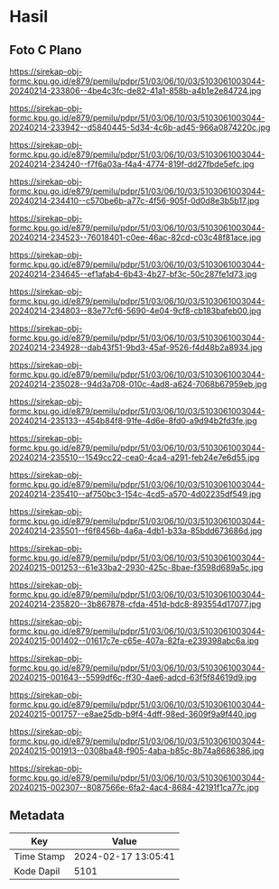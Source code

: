 # Hasil

## Foto C Plano

https://sirekap-obj-formc.kpu.go.id/e879/pemilu/pdpr/51/03/06/10/03/5103061003044-20240214-233806--4be4c3fc-de82-41a1-858b-a4b1e2e84724.jpg

https://sirekap-obj-formc.kpu.go.id/e879/pemilu/pdpr/51/03/06/10/03/5103061003044-20240214-233942--d5840445-5d34-4c6b-ad45-966a0874220c.jpg

https://sirekap-obj-formc.kpu.go.id/e879/pemilu/pdpr/51/03/06/10/03/5103061003044-20240214-234240--f7f6a03a-f4a4-4774-819f-dd27fbde5efc.jpg

https://sirekap-obj-formc.kpu.go.id/e879/pemilu/pdpr/51/03/06/10/03/5103061003044-20240214-234410--c570be6b-a77c-4f56-905f-0d0d8e3b5b17.jpg

https://sirekap-obj-formc.kpu.go.id/e879/pemilu/pdpr/51/03/06/10/03/5103061003044-20240214-234523--76018401-c0ee-46ac-82cd-c03c48f81ace.jpg

https://sirekap-obj-formc.kpu.go.id/e879/pemilu/pdpr/51/03/06/10/03/5103061003044-20240214-234645--ef1afab4-6b43-4b27-bf3c-50c287fe1d73.jpg

https://sirekap-obj-formc.kpu.go.id/e879/pemilu/pdpr/51/03/06/10/03/5103061003044-20240214-234803--83e77cf6-5690-4e04-9cf8-cb183bafeb00.jpg

https://sirekap-obj-formc.kpu.go.id/e879/pemilu/pdpr/51/03/06/10/03/5103061003044-20240214-234928--dab43f51-9bd3-45af-9526-f4d48b2a8934.jpg

https://sirekap-obj-formc.kpu.go.id/e879/pemilu/pdpr/51/03/06/10/03/5103061003044-20240214-235028--94d3a708-010c-4ad8-a624-7068b67959eb.jpg

https://sirekap-obj-formc.kpu.go.id/e879/pemilu/pdpr/51/03/06/10/03/5103061003044-20240214-235133--454b84f8-91fe-4d6e-8fd0-a9d94b2fd3fe.jpg

https://sirekap-obj-formc.kpu.go.id/e879/pemilu/pdpr/51/03/06/10/03/5103061003044-20240214-235510--1549cc22-cea0-4ca4-a291-feb24e7e6d55.jpg

https://sirekap-obj-formc.kpu.go.id/e879/pemilu/pdpr/51/03/06/10/03/5103061003044-20240214-235410--af750bc3-154c-4cd5-a570-4d02235df549.jpg

https://sirekap-obj-formc.kpu.go.id/e879/pemilu/pdpr/51/03/06/10/03/5103061003044-20240214-235501--f6f8456b-4a6a-4db1-b33a-85bdd673686d.jpg

https://sirekap-obj-formc.kpu.go.id/e879/pemilu/pdpr/51/03/06/10/03/5103061003044-20240215-001253--61e33ba2-2930-425c-8bae-f3598d689a5c.jpg

https://sirekap-obj-formc.kpu.go.id/e879/pemilu/pdpr/51/03/06/10/03/5103061003044-20240214-235820--3b867878-cfda-451d-bdc8-893554d17077.jpg

https://sirekap-obj-formc.kpu.go.id/e879/pemilu/pdpr/51/03/06/10/03/5103061003044-20240215-001402--01617c7e-c65e-407a-82fa-e239398abc6a.jpg

https://sirekap-obj-formc.kpu.go.id/e879/pemilu/pdpr/51/03/06/10/03/5103061003044-20240215-001643--5599df6c-ff30-4ae6-adcd-63f5f84619d9.jpg

https://sirekap-obj-formc.kpu.go.id/e879/pemilu/pdpr/51/03/06/10/03/5103061003044-20240215-001757--e8ae25db-b9f4-4dff-98ed-3609f9a9f440.jpg

https://sirekap-obj-formc.kpu.go.id/e879/pemilu/pdpr/51/03/06/10/03/5103061003044-20240215-001913--0308ba48-f905-4aba-b85c-8b74a8686386.jpg

https://sirekap-obj-formc.kpu.go.id/e879/pemilu/pdpr/51/03/06/10/03/5103061003044-20240215-002307--8087566e-6fa2-4ac4-8684-42191f1ca77c.jpg


## Metadata

| Key        | Value               |
| ---------- | ------------------- |
| Time Stamp | 2024-02-17 13:05:41 |
| Kode Dapil | 5101                |



